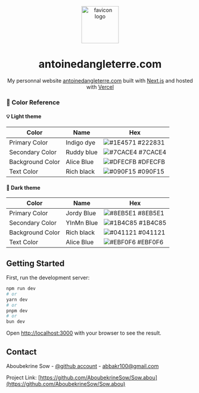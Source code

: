<div align="center">
  <img alt="favicon logo" src="https://github.com/adangleterre/antoinedangleterre.com/assets/45876792/e3bfaf09-252b-4128-9167-5c5827b5cc97" width="100" />
</div>

<h1 align="center">
  antoinedangleterre.com
</h1>

<p align="center">
  My personnal website <a href="https://antoinedangleterre.com" target="_blank">antoinedangleterre.com</a> built with <a href="https://nextjs.org/" target="_blank">Next.js</a> and hosted with <a href="https://vercel.com/" target="_blank">Vercel</a>
</p>

### :art: Color Reference

#### 💡 Light theme

| Color            | Name       | Hex                                                              |
| ---------------- | ---------- | ---------------------------------------------------------------- |
| Primary Color    | Indigo dye | ![#1E4571](https://via.placeholder.com/10/1E4571?text=+) #222831 |
| Secondary Color  | Ruddy blue | ![#7CACE4](https://via.placeholder.com/10/7CACE4?text=+) #7CACE4 |
| Background Color | Alice Blue | ![#DFECFB](https://via.placeholder.com/10/DFECFB?text=+) #DFECFB |
| Text Color       | Rich black | ![#090F15](https://via.placeholder.com/10/090F15?text=+) #090F15 |

#### 🌃 Dark theme

| Color            | Name       | Hex                                                              |
| ---------------- | ---------- | ---------------------------------------------------------------- |
| Primary Color    | Jordy Blue | ![#8EB5E1](https://via.placeholder.com/10/8EB5E1?text=+) #8EB5E1 |
| Secondary Color  | YInMn Blue | ![#1B4C85](https://via.placeholder.com/10/1B4C85?text=+) #1B4C85 |
| Background Color | Rich black | ![#041121](https://via.placeholder.com/10/041121?text=+) #041121 |
| Text Color       | Alice Blue | ![#EBF0F6](https://via.placeholder.com/10/EBF0F6?text=+) #EBF0F6 |


## Getting Started

First, run the development server:

```bash
npm run dev
# or
yarn dev
# or
pnpm dev
# or
bun dev
```

Open [http://localhost:3000](http://localhost:3000) with your browser to see the result.

## Contact

Aboubekrine Sow - [@github account](https://github.com/AboubekrineSow) - [abbakr100@gmail.com](mailto:abbakr100@gmail.com)

Project Link: [https://github.com/AboubekrineSow/Sow.abou](https://github.com/AboubekrineSow/Sow.abou)
